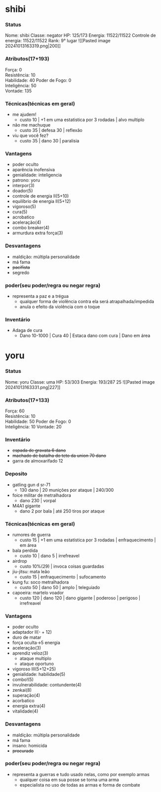 # shibi

### Status
Nome: shibi
Classe: negator
HP: 125/173
Energia: 11522/11522
Controle de energia: 11522/11522
Rank: 9° lugar
![[Pasted image 20241013163319.png|200]]
### Atributos(17+193) 
Força: 0   
Resistência: 10    
Habilidade: 40
Poder de Fogo: 0  
Inteligência: 50  
Vontade: 135  

### Técnicas(técnicas em geral)
- me ajudem!
	- custo 10 | +1 em uma estatistica por 3 rodadas | alvo multiplo
- não me machuque
	- custo 35 | defesa 30 | reflexão
- viu que você fez?
	- custo 35 | dano 30 | paralisia
### Vantagens
- poder oculto
- aparência inofensiva
- genialidade: inteligencia
- patrono: yoru
- interpor(3)
- doador(5)
- controle de energia II(5+10)
- equilíbrio de energia II(5+12)
- vigoroso(5)
- cura(5)
- acrobatico
- aceleração(4)
- combo breaker(4)
- armurdura extra força(3)

### Desvantagens 
- maldição: múltipla personalidade
- má fama
- ~~pacifista~~
- segredo

### poder(seu poder/regra ou negar regra)
- representa a paz e a trégua
	- qualquer forma de violência contra ela será atrapalhada/impedida
	- anula o efeito da violência com o toque
### Inventário
- Adaga de cura
	- Dano 10-1000 | Cura 40 | Estaca dano com cura | Dano em área
# yoru
### Status
Nome: yoru
Classe: uma
HP: 53/303
Energia: 193/287
25
![[Pasted image 20241013163331.png|227]]
### Atributos(17+133) 
Força: 60  
Resistência: 10    
Habilidade: 50
Poder de Fogo: 0  
Inteligência: 10 
Vontade: 20  
### Inventário  
- ~~espada de gravata 6 dano~~
- ~~machado de batalha do teto da union 70 dano~~
- garra de almoxarifado 12
### Deposito
- gatling gun d sr-71
	- 130 dano | 20 munições por ataque | 240/300
 - foice militar de metralhadora
	 - dano 230 | vorpal
- M4A1 gigante
	- dano 2 por bala | até 250 tiros por ataque
### Técnicas(técnicas em geral)
- rumores de guerra
	- custo 15 | +1 em uma estatística por 3 rodadas | enfraquecimento | em área
- bala perdida
	- custo 10 | dano 5 | irrefreavel
- airdrop
	- custo 10%(29) | invoca coisas guardadas
- jiu-jitsu: mata leão
	- custo 15 | enfraquecimento | sufocamento
- kung fu: soco metralhadora
	- custo 50 | dano 50 | amplo | teleguiado
- capoeira: martelo voador
	- custo 120 | dano 120 | dano gigante | poderoso | perigoso | irrefreavel 
### Vantagens
- poder oculto
- adaptador II(- + 12)
- duro de matar
- força oculta->5 energia
- aceleração(3)
- aprendiz veloz(3)
	- ataque multiplo
	- ataque oportuno
- vigoroso III(5+12+25)
- genialidade: habilidade(5)
- combo!(5)
- invulnerabilidade: contundente(4)
- zenkai(8)
- superação(4)
- acorbatico
- energia extra(4)
- vitalidade(4)
### Desvantagens 
- maldição: múltipla personalidade
- má fama
- insano: homicida
- ~~procurado~~


### poder(seu poder/regra ou negar regra)
- representa a guerras e tudo usado nelas, como por exemplo armas
	- qualquer coisa em sua posse se torna uma arma
	- especialista no uso de todas as armas e forma de combate